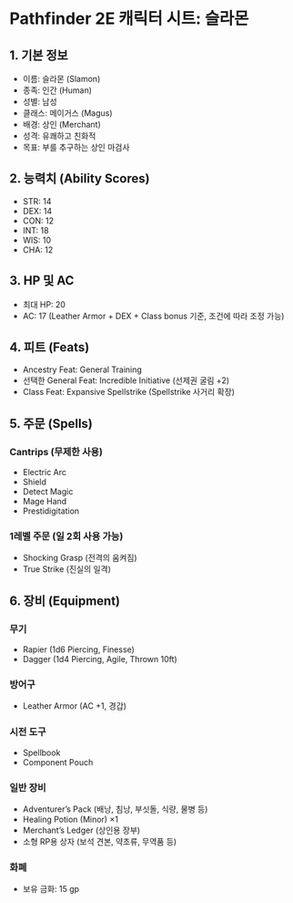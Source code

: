# Pathfinder 2E 캐릭터 시트: 슬라몬

## 1. 기본 정보
- 이름: 슬라몬 (Slamon)
- 종족: 인간 (Human)
- 성별: 남성
- 클래스: 메이거스 (Magus)
- 배경: 상인 (Merchant)
- 성격: 유쾌하고 친화적
- 목표: 부를 추구하는 상인 마검사

## 2. 능력치 (Ability Scores)
- STR: 14
- DEX: 14
- CON: 12
- INT: 18
- WIS: 10
- CHA: 12

## 3. HP 및 AC
- 최대 HP: 20
- AC: 17 (Leather Armor + DEX + Class bonus 기준, 조건에 따라 조정 가능)

## 4. 피트 (Feats)
- Ancestry Feat: General Training
- 선택한 General Feat: Incredible Initiative (선제권 굴림 +2)
- Class Feat: Expansive Spellstrike (Spellstrike 사거리 확장)

## 5. 주문 (Spells)

### Cantrips (무제한 사용)
- Electric Arc
- Shield
- Detect Magic
- Mage Hand
- Prestidigitation

### 1레벨 주문 (일 2회 사용 가능)
- Shocking Grasp (전격의 움켜짐)
- True Strike (진실의 일격)

## 6. 장비 (Equipment)

### 무기
- Rapier (1d6 Piercing, Finesse)
- Dagger (1d4 Piercing, Agile, Thrown 10ft)

### 방어구
- Leather Armor (AC +1, 경갑)

### 시전 도구
- Spellbook
- Component Pouch

### 일반 장비
- Adventurer’s Pack (배낭, 침낭, 부싯돌, 식량, 물병 등)
- Healing Potion (Minor) ×1
- Merchant’s Ledger (상인용 장부)
- 소형 RP용 상자 (보석 견본, 약초류, 무역품 등)

### 화폐
- 보유 금화: 15 gp